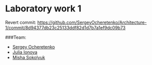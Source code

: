 # Laboratory work 1

Revert commit: https://github.com/SergeyOcheretenko/Architecture-1/commit/8d94377db23c25133ddf82d1d7b7a1ef9dc09b73

###Team:
+ [Sergey Ocheretenko](https://github.com/SergeyOcheretenko)
+ [Julia Ionova](https://github.com/juliion)
+ [Misha Sokolyuk](https://github.com/SokolyukMisha)

